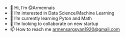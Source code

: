 - 👋 Hi, I’m @Armennais
- 👀 I’m interested in Data Science/Machine Learning
- 🌱 I’m currently learning Pyton and Math
- 💞️ I’m looking to collaborate on new startup
- 📫 How to reach me armensargsyan1920@gmail.com

<!---
Armennais/Armennais is a ✨ special ✨ repository because its `README.md` (this file) appears on your GitHub profile.
You can click the Preview link to take a look at your changes.
--->
